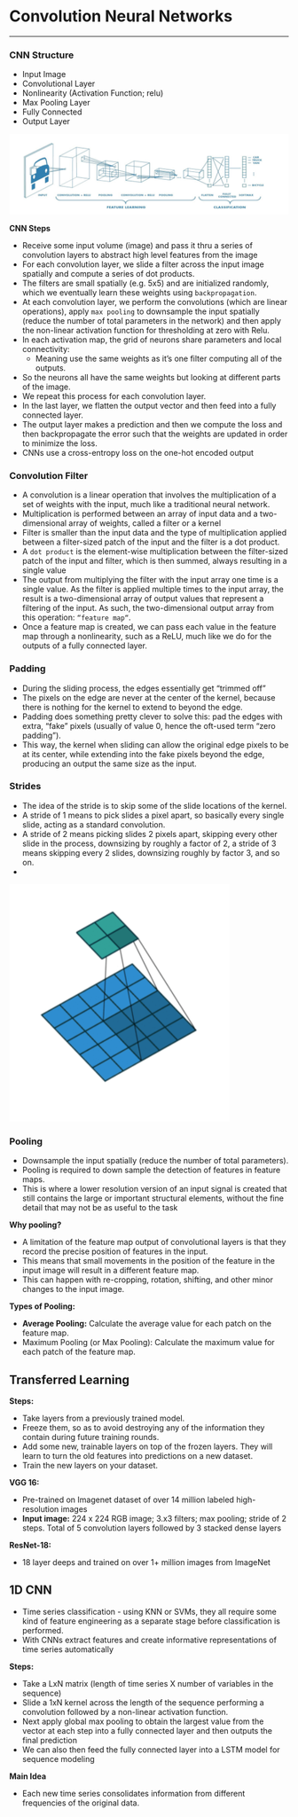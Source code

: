 # Convolution Neural Networks
_____

### CNN Structure
- Input Image
- Convolutional Layer
- Nonlinearity (Activation Function; relu)
- Max Pooling Layer
- Fully Connected 
- Output Layer 

![image](../assets/cnn.png)

**CNN Steps**
- Receive some input volume (image) and pass it thru a series of convolution layers to abstract high level features from the image
- For each convolution layer, we slide a filter across the input image spatially and compute a series of dot products. 
- The filters are small spatially (e.g. 5x5) and are initialized randomly, which we eventually learn these weights using `backpropagation`. 
- At each convolution layer, we perform the convolutions (which are linear operations), apply `max pooling` to downsample the input spatially (reduce the number of total parameters in the network) and then apply the non-linear activation function for thresholding at zero with Relu. 
- In each activation map, the grid of neurons share parameters and local connectivity:
  - Meaning use the same weights as it’s one filter computing all of the outputs. 
- So the neurons all have the same weights but looking at different parts of the image. 
- We repeat this process for each convolution layer. 
- In the last layer, we flatten the output vector and then feed into a fully connected layer.
- The output layer makes a prediction and then we compute the loss and then backpropagate the error such that the weights are updated in order to minimize the loss.
- CNNs use a cross-entropy loss on the one-hot encoded output


### Convolution Filter 
- A convolution is a linear operation that involves the multiplication of a set of weights with the input, much like a traditional neural network.
- Multiplication is performed between an array of input data and a two-dimensional array of weights, called a filter or a kernel
- Filter is smaller than the input data and the type of multiplication applied between a filter-sized patch of the input and the filter is a dot product. 
- A `dot product` is the element-wise multiplication between the filter-sized patch of the input and filter, which is then summed, always resulting in a single value
- The output from multiplying the filter with the input array one time is a single value. As the filter is applied multiple times to the input array, the result is a two-dimensional array of output values that represent a filtering of the input. As such, the two-dimensional output array from this operation: `“feature map“`.
- Once a feature map is created, we can pass each value in the feature map through a nonlinearity, such as a ReLU, much like we do for the outputs of a fully connected layer.

### Padding
- During the sliding process, the edges essentially get “trimmed off”
- The pixels on the edge are never at the center of the kernel, because there is nothing for the kernel to extend to beyond the edge. 
- Padding does something pretty clever to solve this: pad the edges with extra, “fake” pixels (usually of value 0, hence the oft-used term “zero padding”). 
- This way, the kernel when sliding can allow the original edge pixels to be at its center, while extending into the fake pixels beyond the edge, producing an output the same size as the input.


### Strides
- The idea of the stride is to skip some of the slide locations of the kernel. 
- A stride of 1 means to pick slides a pixel apart, so basically every single slide, acting as a standard convolution. 
- A stride of 2 means picking slides 2 pixels apart, skipping every other slide in the process, downsizing by roughly a factor of 2, a stride of 3 means skipping every 2 slides, downsizing roughly by factor 3, and so on.
- 
![image](../assets/cnn_strides.png)

### Pooling
- Downsample the input spatially (reduce the number of total parameters). 
- Pooling is required to down sample the detection of features in feature maps. 
- This is where a lower resolution version of an input signal is created that still contains the large or important structural elements, without the fine detail that may not be as useful to the task 

**Why pooling?** 
- A limitation of the feature map output of convolutional layers is that they record the precise position of features in the input. 
- This means that small movements in the position of the feature in the input image will result in a different feature map. 
- This can happen with re-cropping, rotation, shifting, and other minor changes to the input image.

**Types of Pooling:**
- **Average Pooling:** Calculate the average value for each patch on the feature map.
- Maximum Pooling (or Max Pooling): Calculate the maximum value for each patch of
the feature map.

## Transferred Learning

**Steps:**
- Take layers from a previously trained model.
- Freeze them, so as to avoid destroying any of the information they contain during future training rounds.
- Add some new, trainable layers on top of the frozen layers. They will learn to turn the old features into predictions on a new dataset.
- Train the new layers on your dataset.

**VGG 16:**
- Pre-trained on Imagenet dataset of over 14 million labeled high-resolution images
- **Input image:** 224 x 224 RGB image; 3.x3 filters; max pooling; stride of 2 steps. Total of 5 convolution layers followed by 3 stacked dense layers

**ResNet-18:**
- 18 layer deeps and trained on over 1+ million images from ImageNet

## 1D CNN 
- Time series classification - using KNN or SVMs, they all require some kind of feature engineering as a separate stage before classification is performed.
- With CNNs  extract features and create informative representations of time series automatically

**Steps:**

- Take a LxN matrix (length of time series X number of variables in the sequence) 
- Slide a 1xN kernel across the length of the sequence performing a convolution followed by a non-linear activation function.
- Next apply global max pooling to obtain the largest value from the vector at each step into a fully connected layer and then outputs the final prediction
- We can also then feed the fully connected layer into a LSTM model for sequence modeling

**Main Idea**
- Each new time series consolidates information from different frequencies of the original data.

